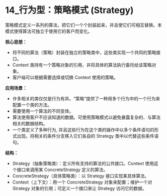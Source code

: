 # 14_行为型：策略模式 (Strategy)

策略模式定义一系列的算法，把它们一个个封装起来，并且使它们可相互替换。本模式使得算法可独立于使用它的客户而变化。

**核心思想：**

*   将不同的算法（策略）封装在独立的策略类中，这些类实现一个共同的策略接口。
*   Context 类持有一个策略对象的引用，并将具体的算法执行委托给该策略对象。
*   客户端可以根据需要选择或切换 Context 使用的策略。

**应用场景：**

*   许多相关的类仅仅是行为有异。“策略”提供了一种用多个行为中的一个行为来配置一个类的方法。
*   需要使用一个算法的不同变体。
*   算法使用客户不应该知道的数据。可使用策略模式以避免暴露复杂的、与算法相关的数据结构。
*   一个类定义了多种行为, 并且这些行为在这个类的操作中以多个条件语句的形式出现。将相关的条件分支移入它们各自的 Strategy 类中以代替这些条件语句。

**结构：**

*   Strategy（抽象策略类）：定义所有支持的算法的公共接口。Context 使用这个接口来调用某 ConcreteStrategy 定义的算法。
*   ConcreteStrategy（具体策略类）：以 Strategy 接口实现某具体算法。
*   Context（上下文）：用一个 ConcreteStrategy 对象来配置；维护一个对 Strategy 对象的引用；可定义一个接口来让 Strategy 访问它的数据。
